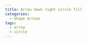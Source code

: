```yaml
---
title: Arrow down right circle fill
categories:
  - Shape Arrows
tags:
  - arrow
  - circle
---
```

